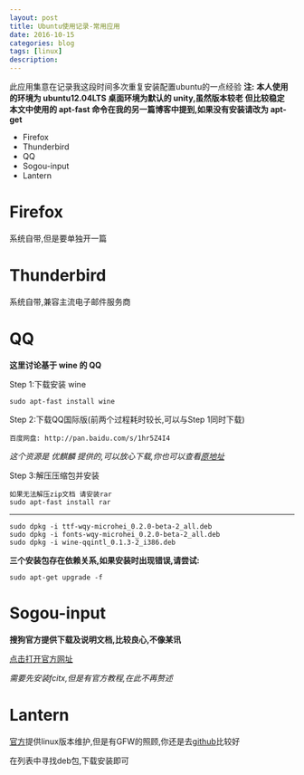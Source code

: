 ```yaml
---
layout: post
title: Ubuntu使用记录-常用应用
date: 2016-10-15
categories: blog
tags: [linux]
description: 
---
```

此应用集意在记录我这段时间多次重复安装配置ubuntu的一点经验
**注:**
**本人使用的环境为 ubuntu12.04LTS 桌面环境为默认的 unity,虽然版本较老 但比较稳定**
**本文中使用的 apt-fast 命令在我的另一篇博客中提到,如果没有安装请改为 apt-get**

- Firefox
- Thunderbird
- QQ
- Sogou-input
- Lantern

# Firefox

系统自带,但是要单独开一篇

# Thunderbird

系统自带,兼容主流电子邮件服务商

# QQ

**这里讨论基于 wine 的 QQ**

Step 1:下载安装 wine

	sudo apt-fast install wine

Step 2:下载QQ国际版(前两个过程耗时较长,可以与Step 1同时下载)

	百度网盘: http://pan.baidu.com/s/1hr5Z4I4

*这个资源是 优麒麟 提供的,可以放心下载,你也可以查看[原地址](http://www.ubuntukylin.com/application/show.php?lang=cn&id=279)*

Step 3:解压压缩包并安装

	如果无法解压zip文档 请安装rar
	sudo apt-fast install rar

***

	sudo dpkg -i ttf-wqy-microhei_0.2.0-beta-2_all.deb
	sudo dpkg -i fonts-wqy-microhei_0.2.0-beta-2_all.deb
	sudo dpkg -i wine-qqintl_0.1.3-2_i386.deb

**三个安装包存在依赖关系,如果安装时出现错误,请尝试:**
	
	sudo apt-get upgrade -f

# Sogou-input

**搜狗官方提供下载及说明文档,比较良心,不像某讯**

[点击打开官方网址](http://pinyin.sogou.com/linux/?r=pinyin)

*需要先安装fcitx,但是有官方教程,在此不再赘述*

# Lantern

[官方](https://GetLantern.org/)提供linux版本维护,但是有GFW的照顾,你还是去[github](https://github.com/getlantern/lantern-binaries)比较好

在列表中寻找deb包,下载安装即可

